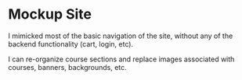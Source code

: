 # Mockup Site
I mimicked most of the basic navigation of the site, without any of the backend functionality (cart, login, etc).

I can re-organize course sections and replace images associated with courses, banners, backgrounds, etc.